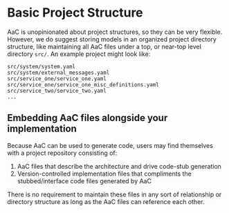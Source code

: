 # Basic Project Structure
AaC is unopinionated about project structures, so they can be very flexible. However, we do suggest storing models in an organized project directory structure, like maintaining all AaC files under a top, or near-top level directory `src/`. An example project might look like:
```
src/system/system.yaml
src/system/external_messages.yaml
src/service_one/service_one.yaml
src/service_one/service_one_misc_definitions.yaml
src/service_two/service_two.yaml
...
```

## Embedding AaC files alongside your implementation
Because AaC can be used to generate code, users may find themselves with a project repository consisting of:
1. AaC files that describe the architecture and drive code-stub generation
2. Version-controlled implementation files that compliments the stubbed/interface code files generated by AaC

There is no requirement to maintain these files in any sort of relationship or directory structure as long as the AaC files can reference each other.
